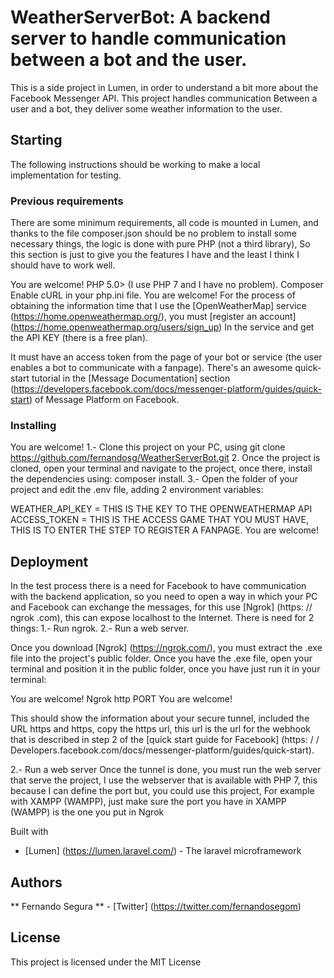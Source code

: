 # WeatherServerBot: A backend server to handle communication between a bot and the user.

This is a side project in Lumen, in order to understand a bit more about the Facebook Messenger API. This project handles communication
Between a user and a bot, they deliver some weather information to the user.

## Starting

The following instructions should be working to make a local implementation for testing.

### Previous requirements

There are some minimum requirements, all code is mounted in Lumen, and thanks to the file composer.json should be no problem to install some necessary things, the logic is done with pure PHP (not a third library),
So this section is just to give you the features I have and the least I think I should have to work well.

You are welcome!
PHP 5.0> (I use PHP 7 and I have no problem).
Composer
Enable cURL in your php.ini file.
You are welcome!
For the process of obtaining the information time that I use the [OpenWeatherMap] service (https://home.openweathermap.org/), you must [register an account] (https://home.openweathermap.org/users/sign_up) In the service and get the API KEY (there is a free plan).

It must have an access token from the page of your bot or service (the user enables a bot to communicate with a fanpage). There's an awesome quick-start tutorial in the [Message Documentation] section (https://developers.facebook.com/docs/messenger-platform/guides/quick-start) of Message Platform on Facebook.

### Installing

You are welcome!
1.- Clone this project on your PC, using git clone https://github.com/fernandosg/WeatherServerBot.git
2. Once the project is cloned, open your terminal and navigate to the project, once there, install the dependencies using: composer install.
3.- Open the folder of your project and edit the .env file, adding 2 environment variables:

WEATHER_API_KEY = THIS IS THE KEY TO THE OPENWEATHERMAP API
ACCESS_TOKEN = THIS IS THE ACCESS GAME THAT YOU MUST HAVE, THIS IS TO ENTER THE STEP TO REGISTER A FANPAGE.
You are welcome!

## Deployment

In the test process there is a need for Facebook to have communication with the backend application, so you need to open a way in which your PC and Facebook can exchange the messages, for this use [Ngrok] (https: // ngrok .com), this can expose localhost to the Internet.
There is need for 2 things:
1.- Run ngrok.
2.- Run a web server.

Once you download [Ngrok] (https://ngrok.com/), you must extract the .exe file into the project's public folder. Once you have the .exe file, open your terminal and position it in the public folder, once you have just run it in your terminal:

You are welcome!
Ngrok http PORT
You are welcome!

This should show the information about your secure tunnel, included the URL https and https, copy the https url, this url is the url for the webhook that is described in step 2 of the [quick start guide for Facebook] (https: / / Developers.facebook.com/docs/messenger-platform/guides/quick-start).

2.- Run a web server
Once the tunnel is done, you must run the web server that serve the project, I use the webserver that is available with PHP 7, this because I can define the port but, you could use this project,
For example with XAMPP (WAMPP), just make sure the port you have in XAMPP (WAMPP) is the one you put in Ngrok

Built with

* [Lumen] (https://lumen.laravel.com/) - The laravel microframework

## Authors

** Fernando Segura ** - [Twitter] (https://twitter.com/fernandosegom)

## License

This project is licensed under the MIT License
